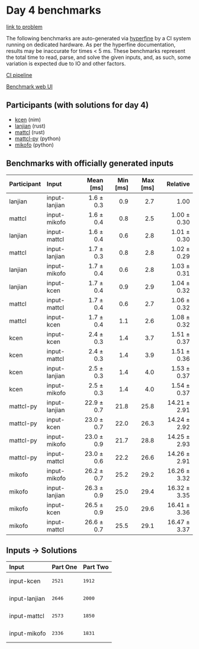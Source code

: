 # Day 4 benchmarks

[link to problem](https://adventofcode.com/2024/day/4)

The following benchmarks are auto-generated via
[hyperfine](https://github.com/sharkdp/hyperfine) by a CI system running on
dedicated hardware. As per the hyperfine documentation, results may be
inaccurate for times < 5 ms. These benchmarks represent the total time to read,
parse, and solve the given inputs, and, as such, some variation is expected due
to IO and other factors.

[CI pipeline](http://ci.papercode.net:8080/teams/main/pipelines/aoc2024)

[Benchmark web UI](https://aoc.ancalagon.black)


## Participants (with solutions for day 4)

- [kcen](https://github.com/kcen/aoc2024) (nim)
- [lanjian](https://github.com/lanjian/aoc-2024) (rust)
- [mattcl](https://github.com/mattcl/aoc2024) (rust)
- [mattcl-py](https://github.com/mattcl/aoc2024-py) (python)
- [mikofo](https://github.com/mikofo/aoc2024) (python)


## Benchmarks with officially generated inputs

| Participant | Input | Mean [ms] | Min [ms] | Max [ms] | Relative |
|:---|:---|---:|---:|---:|---:|
| lanjian | input-lanjian | 1.6 ± 0.3 | 0.9 | 2.7 | 1.00 |
| mattcl | input-mikofo | 1.6 ± 0.4 | 0.8 | 2.5 | 1.00 ± 0.30 |
| lanjian | input-mattcl | 1.6 ± 0.4 | 0.6 | 2.8 | 1.01 ± 0.30 |
| mattcl | input-lanjian | 1.7 ± 0.3 | 0.8 | 2.8 | 1.02 ± 0.29 |
| lanjian | input-mikofo | 1.7 ± 0.4 | 0.6 | 2.8 | 1.03 ± 0.31 |
| lanjian | input-kcen | 1.7 ± 0.4 | 0.9 | 2.9 | 1.04 ± 0.32 |
| mattcl | input-mattcl | 1.7 ± 0.4 | 0.6 | 2.7 | 1.06 ± 0.32 |
| mattcl | input-kcen | 1.7 ± 0.4 | 1.1 | 2.6 | 1.08 ± 0.32 |
| kcen | input-kcen | 2.4 ± 0.3 | 1.4 | 3.7 | 1.51 ± 0.37 |
| kcen | input-mattcl | 2.4 ± 0.3 | 1.4 | 3.9 | 1.51 ± 0.36 |
| kcen | input-lanjian | 2.5 ± 0.3 | 1.4 | 4.0 | 1.53 ± 0.37 |
| kcen | input-mikofo | 2.5 ± 0.3 | 1.4 | 4.0 | 1.54 ± 0.37 |
| mattcl-py | input-lanjian | 22.9 ± 0.7 | 21.8 | 25.8 | 14.21 ± 2.91 |
| mattcl-py | input-kcen | 23.0 ± 0.7 | 22.0 | 26.3 | 14.24 ± 2.92 |
| mattcl-py | input-mikofo | 23.0 ± 0.9 | 21.7 | 28.8 | 14.25 ± 2.93 |
| mattcl-py | input-mattcl | 23.0 ± 0.6 | 22.2 | 26.6 | 14.26 ± 2.91 |
| mikofo | input-mikofo | 26.2 ± 0.7 | 25.2 | 29.2 | 16.26 ± 3.32 |
| mikofo | input-lanjian | 26.3 ± 0.9 | 25.0 | 29.4 | 16.32 ± 3.35 |
| mikofo | input-kcen | 26.5 ± 0.9 | 25.0 | 29.6 | 16.41 ± 3.36 |
| mikofo | input-mattcl | 26.6 ± 0.7 | 25.5 | 29.1 | 16.47 ± 3.37 |


## Inputs -> Solutions

| Input | Part One | Part Two |
|:---|:---|:---|
|input-kcen|<pre>2521</pre>|<pre>1912</pre>|
|input-lanjian|<pre>2646</pre>|<pre>2000</pre>|
|input-mattcl|<pre>2573</pre>|<pre>1850</pre>|
|input-mikofo|<pre>2336</pre>|<pre>1831</pre>|